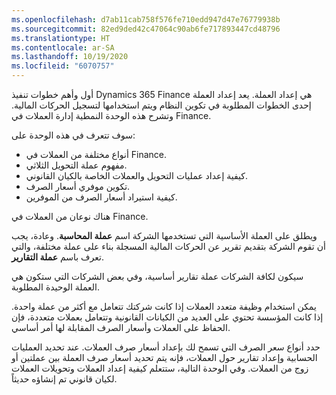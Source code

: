 ```yaml
---
ms.openlocfilehash: d7ab11cab758f576fe710edd947d47e76779938b
ms.sourcegitcommit: 82ed9ded42c47064c90ab6fe717893447cd48796
ms.translationtype: HT
ms.contentlocale: ar-SA
ms.lasthandoff: 10/19/2020
ms.locfileid: "6070757"
---
```

أول وأهم خطوات تنفيذ Dynamics 365 Finance هي إعداد العملة.  يعد إعداد العملة إحدى الخطوات المطلوبة في تكوين النظام ويتم استخدامها لتسجيل الحركات المالية. وتشرح هذه الوحدة النمطية إدارة العملات في Finance.

سوف تتعرف في هذه الوحدة على:

- أنواع مختلفة من العملات في Finance.
- مفهوم عملة التحويل الثلاثي.
- كيفية إعداد عمليات التحويل والعملات الخاصة بالكيان القانوني.
- تكوين موفري أسعار الصرف.
- كيفية استيراد أسعار الصرف من الموفرين.

هناك نوعان من العملات في Finance. 

ويطلق على العملة الأساسية التي تستخدمها الشركة اسم **عملة المحاسبة**. وعادة، يجب أن تقوم الشركة بتقديم تقرير عن الحركات المالية المسجلة بناء على عملة مختلفة، والتي تعرف باسم **عملة التقارير**. 

سيكون لكافة الشركات عملة تقارير أساسية، وفي بعض الشركات التي ستكون هي العملة الوحيدة المطلوبة.  

يمكن استخدام وظيفة متعدد العملات إذا كانت شركتك تتعامل مع أكثر من عملة واحدة.  إذا كانت المؤسسة تحتوي على العديد من الكيانات القانونية وتتعامل بعملات متعددة، فإن الحفاظ على العملات وأسعار الصرف المقابلة لها أمر أساسي.  

حدد أنواع سعر الصرف التي تسمح لك بإعداد أسعار صرف العملات.  عند تحديد العمليات الحسابية وإعداد تقارير حول العملات، فإنه يتم تحديد أسعار صرف العملة بين عملتين أو زوج من العملات.  وفي الوحدة التالية، ستتعلم كيفية إعداد العملات وتحويلات العملات لكيان قانوني تم إنشاؤه حديثاً.

